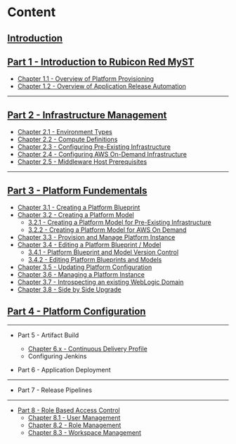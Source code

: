 # Content

## [Introduction](README.md)

## [Part 1 - Introduction to Rubicon Red MyST](part1/part1.md)
* [Chapter 1.1 - Overview of Platform Provisioning](part1/overviewPlatformProvisioning/overviewPlatformProvisioning.md)
* [Chapter 1.2 - Overview of Application Release Automation](part1/overviewApplicationReleaseAutomation/overviewApplicationReleaseAutomation.md)

---

## [Part 2 - Infrastructure Management](part2/part2.md)
* [Chapter 2.1 - Environment Types](Part2/environmentTypes/environmentTypes.md)
* [Chapter 2.2 - Compute Definitions](Part2/computeDefinitions/computeDefinitions.md)
* [Chapter 2.3 - Configuring Pre-Existing Infrastructure](Part2/preExistingInfrastructure/PreExistingInfrastrcutureProvider.md)
* [Chapter 2.4 - Configuring AWS On-Demand Infrastructure](Part2/awsOnDemand/AwsOnDemand.md)
* [Chapter 2.5 - Middleware Host Prerequisites](Part2/middlewareHosts/middlewareHosts.md)

---

## [Part 3 - Platform Fundementals](part3/part3.md)
* [Chapter 3.1 - Creating a Platform Blueprint](part3/3.1.createPlatformBlueprint/3.1.0.createPlatformBlueprint.md)   
* [Chapter 3.2 - Creating a Platform Model](part3/3.2.createPlatformBlueprint/3.2.0.createPlatformBlueprint.md)
    * [3.2.1 - Creating a Platform Model for Pre-Existing Infrastructure](part3/3.2.createPlatformModel/3.2.1.createPlatformModelPreExisting.md)
    * [3.2.2 - Creating a Platform Model for AWS On Demand](part3/3.2.createPlatformModel/3.2.2.createPlatformModelAwsOnDemand.md)
* [Chapter 3.3 - Provision and Manage Platform Instance](part3/3.3.provisionPlatformInstance/3.3.0.provisionPlatformInstance.md)
* [Chapter 3.4 - Editing a Platform Blueprint / Model](part3/3.4.editPlatformBlueprint/3.4.0.editPlatformBlueprint.md)
    * [3.4.1 - Platform Blueprint and Model Version Control](part3/3.4.editPlatformBlueprint/3.4.1.platformVersionControl.md)
    * [3.4.2 - Editing Platform Blueprints and Models](part3/3.4.editPlatformBlueprint/3.4.2.platformBlueprintEditor.md)
* [Chapter 3.5 - Updating Platform Configuration](part3/3.5.updatingPlatformConfiguration/3.5.0.updatingPlatformConfiguration.md)
* [Chapter 3.6 - Managing a Platform Instance](part3/3.6.managingPlatformInstances/3.6.0.managingPlatformInstances.md)
* [Chapter 3.7 - Introspecting an existing WebLogic Domain](part3/3.7.introspectPlatformBlueprint/3.7.0.introspectPlatformBlueprint.md)
* [Chapter 3.8 - Side by Side Upgrade](part3/3.8.sideBySideUpgrade/3.8.0.sideBySideUpgrade.md)

## [Part 4 - Platform Configuration](part4/part4.md)

---

* Part 5 - Artifact Build
  * [Chapter 6.x - Continuous Delivery Profile](part6/continuousDeliverProfile/continuousDeliverProfile.md)
  * Configuring Jenkins

* Part 6 - Application Deployment

---

* Part 7 - Release Pipelines

---

* [Part 8 - Role Based Access Control](rbac/rbac.md)
  * [Chapter 8.1 - User Management](part8/userManagement/userManagement.md)
  * [Chapter 8.2 - Role Management](part8/roleManagement/roleManagement.md)
  * [Chapter 8.3 - Workspace Management](part8/workspaceManagement/workspaceManagement.md)



